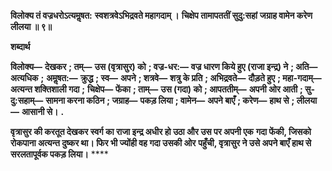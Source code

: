 **विलोक्य तं वज्रधरोऽत्यमॢषत:** **स्वशत्रवेऽभिद्रवते महागदाम् ।** **चिक्षेप तामापततीं सुदु:सहां** **जग्राह वामेन करेण लीलया ॥ ९॥** 

**शब्दार्थ** 

**विलोक्य—** **देखकर** **; तम्—** **उस (वृत्रासुर) को** **; वज्र-धर:—** **वज्र धारण किये हुए (राजा इन्द्र) ने** **; अति—** **अत्यधिक** **;** **अमॢषत:—** **क्रुद्ध** **; स्व—** **अपने** **; शत्रवे—** **शत्रु के प्रति** **; अभिद्रवते—** **दौड़ते हुए** **; महा-गदाम्—** **अत्यन्त शक्तिशाली गदा** **;** **चिक्षेप—** **फेंका** **; ताम्—** **उस (गदा) को** **; आपततीम्—** **अपनी ओर आती** **; सु-दु:सहाम्—** **सामना करना कठिन** **; जग्राह—** **पकड़ लिया** **; वामेन—** **अपने बाएँ** **; करेण—** **हाथ से** **; लीलया—** **आसानी से।** **.** 

**वृत्रासुर की करतूत देखकर स्वर्ग का राजा इन्द्र अधीर हो उठा और उस पर अपनी एक** **गदा फेंकी, जिसको रोकपाना अत्यन्त दुष्कर था। फिर भी ज्योंही वह गदा उसकी ओर** **पहुँची, वृत्रासुर ने उसे अपने बाएँ हाथ से सरलतापूर्वक पकड़ लिया।** **** 